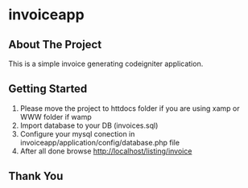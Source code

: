 # invoiceapp

## About The Project

This is a simple invoice generating codeigniter application.

## Getting Started

1. Please move the project to httdocs folder if you are using xamp or WWW folder if wamp
2. Import database to your DB (invoices.sql)
3. Configure your mysql conection in invoiceapp/application/config/database.php file
3. After all done browse [http://localhost/listing/invoice](http://localhost/listing/invoice)

## Thank You
